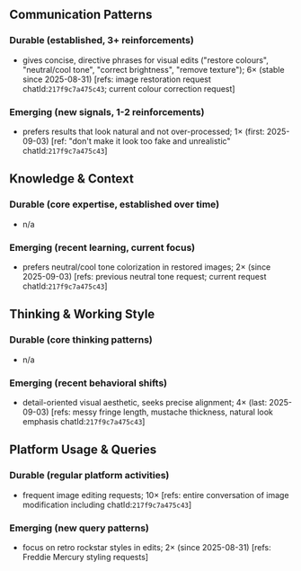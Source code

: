 ## Communication Patterns
### Durable (established, 3+ reinforcements)
- gives concise, directive phrases for visual edits ("restore colours", "neutral/cool tone", "correct brightness", "remove texture"); 6× (stable since 2025-08-31) [refs: image restoration request chatId:`217f9c7a475c43`; current colour correction request]

### Emerging (new signals, 1-2 reinforcements)
- prefers results that look natural and not over-processed; 1× (first: 2025-09-03) [ref: "don't make it look too fake and unrealistic" chatId:`217f9c7a475c43`]

## Knowledge & Context
### Durable (core expertise, established over time)
- n/a

### Emerging (recent learning, current focus)
- prefers neutral/cool tone colorization in restored images; 2× (since 2025-09-03) [refs: previous neutral tone request; current request chatId:`217f9c7a475c43`]

## Thinking & Working Style
### Durable (core thinking patterns)
- n/a

### Emerging (recent behavioral shifts)
- detail-oriented visual aesthetic, seeks precise alignment; 4× (last: 2025-09-03) [refs: messy fringe length, mustache thickness, natural look emphasis chatId:`217f9c7a475c43`]

## Platform Usage & Queries
### Durable (regular platform activities)
- frequent image editing requests; 10× [refs: entire conversation of image modification including chatId:`217f9c7a475c43`]

### Emerging (new query patterns)
- focus on retro rockstar styles in edits; 2× (since 2025-08-31) [refs: Freddie Mercury styling requests]
